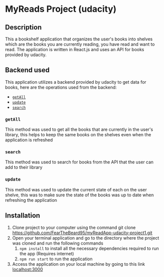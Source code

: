 # MyReads Project (udacity)

## Description

This a bookshelf application that organizes the user's books into shelves which are the books you are currently reading, you have read and want to read. The application is written in React.js and uses an API for books provided by udacity.

## Backend used

This application utilizes a backend provided by udacity to get data for books, here are the operations used from the backend:

- [`getAll`](#getall)
- [`update`](#update)
- [`search`](#search)

### `getAll`

This method was used to get all the books that are currently in the user's library, this helps to keep the same books on the shelves even when the application is refreshed

### `search`

This method was used to search for books from the API that the user can add to their library

### `update`

This method was used to update the current state of each on the user shelve, this was to make sure the state of the books was up to date when refreshing the application

## Installation

1. Clone project to your computer using the command git clone https://github.com/FearTheBeard95/myReadApp-udacity-project1.git
2. Open your terminal application and go to the directory where the project was cloned and run the following commands
      1. `npm install` to install all the necessary dependencies required to run the app (Requires internet)
      2. `npm run start` to run the application
3. Access the application on your local machine by going to this link [localhost:3000](http://localhost:3000/) 

